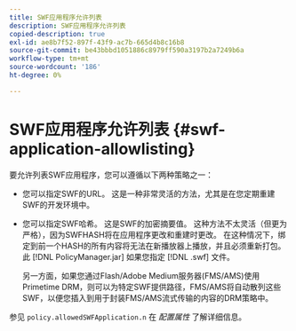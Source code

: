 ```yaml
---
title: SWF应用程序允许列表
description: SWF应用程序允许列表
copied-description: true
exl-id: ae8b7f52-897f-43f9-ac7b-665d4b8c16b8
source-git-commit: be43bbbd1051886c8979ff590a3197b2a7249b6a
workflow-type: tm+mt
source-wordcount: '186'
ht-degree: 0%

---
```


# SWF应用程序允许列表 {#swf-application-allowlisting}

要允许列表SWF应用程序，您可以遵循以下两种策略之一：

* 您可以指定SWF的URL。 这是一种非常灵活的方法，尤其是在您定期重建SWF的开发环境中。
* 您可以指定SWF哈希。 这是SWF的加密摘要值。 这种方法不太灵活（但更为严格），因为SWFHASH将在应用程序更改和重建时更改。 在这种情况下，绑定到前一个HASH的所有内容将无法在新播放器上播放，并且必须重新打包。 此 [!DNL PolicyManager.jar] 如果您指定 [!DNL .swf] 文件。

   另一方面，如果您通过Flash/Adobe Medium服务器(FMS/AMS)使用Primetime DRM，则可以为特定SWF提供路径，FMS/AMS将自动散列这些SWF，以便您插入到用于封装FMS/AMS流式传输的内容的DRM策略中。

参见 `policy.allowedSWFApplication.n` 在 *配置属性* 了解详细信息。
